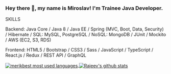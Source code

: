 ### Hey there 👋, my name is Miroslav! I'm Trainee Java Developer.

SKILLS

Backend: Java Core / Java 8 / Java EE / Spring (MVC, Boot, Data, Security) / Hibernate / SQL: MySQL, PostgreSQL / NoSQL: MongoDB / JUnit / Mockito / AWS (EC2, S3, RDS) 

Frontend: HTML5 / Bootstrap / CSS3 / Sass / JavaScript / TypeScript / React.js / Redux / REST API / GraphQL

<a href="https://github.com/merikbest">
  <img align="center" src="https://github-readme-stats.vercel.app/api/top-langs/?username=merikbest&theme=light&count_private=true&layout=compact&hide=kotlin" alt="merikbest most used languages" />
</a>
<a href="https://github.com/merikbest">
 <img align="center" src="https://github-readme-stats.vercel.app/api?username=merikbest&show_icons=true&theme=light&line_height=27&include_all_commits=true&count_private=true&hide=stars,issues,prs,contribs" alt="Rajeev's github stats"/>
</a>
